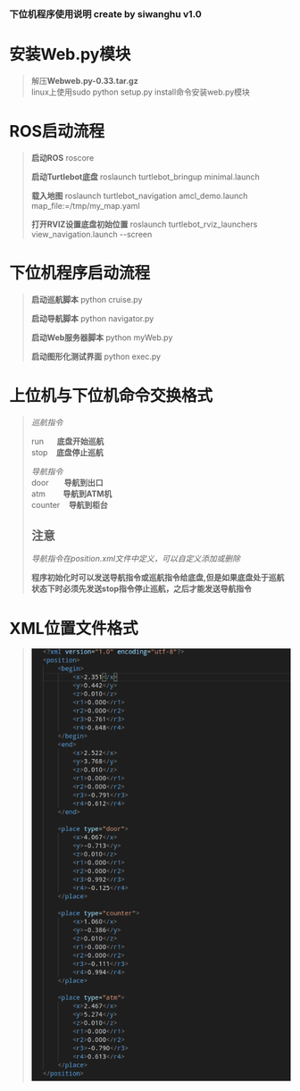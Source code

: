 ### 下位机程序使用说明 create by siwanghu v1.0 
# 安装Web.py模块 
> 解压**Webweb.py-0.33.tar.gz**  
> linux上使用sudo python setup.py install命令安装web.py模块  

# ROS启动流程  
> **启动ROS** roscore  
>  
> **启动Turtlebot底盘** roslaunch turtlebot_bringup minimal.launch 
>   
> **载入地图** roslaunch turtlebot_navigation amcl_demo.launch map_file:=/tmp/my_map.yaml  
>  
> **打开RVIZ设置底盘初始位置** roslaunch turtlebot_rviz_launchers view_navigation.launch --screen  
# 下位机程序启动流程  
> **启动巡航脚本** python cruise.py  
>  
> **启动导航脚本** python navigator.py  
>  
> **启动Web服务器脚本** python myWeb.py  
>  
> **启动图形化测试界面** python exec.py  
# 上位机与下位机命令交换格式  
> *巡航指令*  
>  
> run &nbsp;&nbsp;&nbsp;&nbsp; **底盘开始巡航**  
> stop&nbsp;&nbsp;&nbsp;&nbsp;**底盘停止巡航**  
>  
> *导航指令*  
> door&nbsp;&nbsp;&nbsp;&nbsp;&nbsp;&nbsp;&nbsp;**导航到出口**  
> atm&nbsp;&nbsp;&nbsp;&nbsp;&nbsp;&nbsp;&nbsp;&nbsp;**导航到ATM机**  
> counter&nbsp;&nbsp;&nbsp;&nbsp;**导航到柜台**  
>  
> ## 注意  
> *导航指令在position.xml文件中定义，可以自定义添加或删除*  
>   
> **程序初始化时可以发送导航指令或巡航指令给底盘,但是如果底盘处于巡航状态下时必须先发送stop指令停止巡航，之后才能发送导航指令**  
# XML位置文件格式
> ![图片](xml.png)